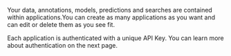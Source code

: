 Your data, annotations, models, predictions and searches are contained within applications.You can create as many applications as you want and can edit or delete them as you see fit. 

Each application is authenticated with a unique API Key. You can learn more about authentication on the next page.

